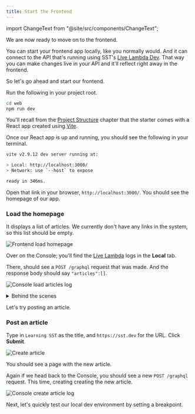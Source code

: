 ```yaml
---
title: Start the Frontend
---
```


import ChangeText from "@site/src/components/ChangeText";

We are now ready to move on to the frontend.

You can start your frontend app locally, like you normally would. And it can connect to the API that's running using SST's [Live Lambda Dev](../live-lambda-development.md). That way you can make changes live in your API and it'll reflect right away in the frontend.

So let's go ahead and start our frontend.

<ChangeText>

Run the following in your project root.

</ChangeText>

```bash
cd web
npm run dev
```

You'll recall from the [Project Structure](project-structure.md#web) chapter that the starter comes with a React app created using [Vite](https://vitejs.dev/).

Once our React app is up and running, you should see the following in your terminal.

```bash
vite v2.9.12 dev server running at:

> Local: http://localhost:3000/
> Network: use `--host` to expose

ready in 346ms.
```

Open that link in your browser, `http://localhost:3000/`. You should see the homepage of our app.

### Load the homepage

It displays a list of articles. We currently don't have any links in the system, so this list should be empty.

![Frontend load homepage](/img/start-frontend/load-homepage.png)

Over on the Console; you'll find the [Live Lambda](../live-lambda-development.md) logs in the **Local** tab.

There, should see a `POST /graphql` request that was made. And the response body should say `"articles":[]`.

![Console load articles log](/img/start-frontend/console-load-articles-log.png)

<details>
<summary>Behind the scenes</summary>

This seemingly simple workflow deserves a quick _behind the scenes_ look. Here's what's happening:

1. Your frontend is running locally.
2. It makes a request to a GraphQL endpoint that's running in AWS.
3. That invokes a Lambda function in AWS.
4. The Lambda function request is then proxied to your local machine.
5. The local version of that function is run.
6. It makes a query to an RDS Postgres database that's in AWS.
7. The logs for the function execution are displayed in the Console.
8. The results of that execution are sent back to AWS.
9. Your frontend then renders those results.

Note that everything here happens in real-time. There's no polling or syncing!

</details>

Let's try posting an article.

### Post an article

Type in `Learning SST` as the title, and `https://sst.dev` for the URL. Click **Submit**.

![Create article](/img/start-frontend/create-article.png)

You should see a page with the new article.

Again if we head back to the Console, you should see a new `POST /graphql` request. This time, creating creating the new article.

![Console create article log](/img/start-frontend/console-create-article-log.png)

Next, let's quickly test our local dev environment by setting a breakpoint.
